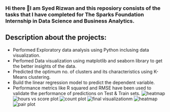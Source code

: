 ### Hi there 👋I am Syed Rizwan and this reposiory consists of the tasks that I have completed for The Sparks Foundation Internship in Data Science and Business Analytics.

<!--
**Rizwan2705/Rizwan2705** is a ✨ _special_ ✨ repository because its `README.md` (this file) appears on your GitHub profile.

Here are some ideas to get you started:

- 🔭 I’m currently working on ...
- 🌱 I’m currently learning ...
- 👯 I’m looking to collaborate on ...
- 🤔 I’m looking for help with ...
- 💬 Ask me about ...
- 📫 How to reach me: ...
- 😄 Pronouns: ...
- ⚡ Fun fact: ...
-->
## Description about the projects:
* Performed Exploratory data analysis using Python inclusing data visualization. 
* Perfomed Data visualization using matplotlib and seaborn library to get the better insights of the data.
* Predicted the optimum no. of clusters and its characteristics using K-Means clustering.
* Build the linear regression model to predict the dependent variable.
* Performance metrics like R squared and RMSE have been used to validate the performance of predictions on Test & Train sets.
![heatmap](https://user-images.githubusercontent.com/83881562/119180594-1c6d9c80-ba8e-11eb-8ce1-a1475f9d10b3.png)
![hours vs score plot](https://user-images.githubusercontent.com/83881562/119180601-1e376000-ba8e-11eb-8f6f-098da79b057d.png)
![count plot](https://user-images.githubusercontent.com/83881562/119180646-2d1e1280-ba8e-11eb-8709-2d6f4e3f8bd1.png)
![final visualizationm](https://user-images.githubusercontent.com/83881562/119180649-2e4f3f80-ba8e-11eb-87d6-f7eed2b64ee0.png)
![heatmap](https://user-images.githubusercontent.com/83881562/119180651-2ee7d600-ba8e-11eb-9f9c-6c92dd509fd9.png)
![pair plot](https://user-images.githubusercontent.com/83881562/119180653-2f806c80-ba8e-11eb-9542-653d4ce7c4bc.png)
